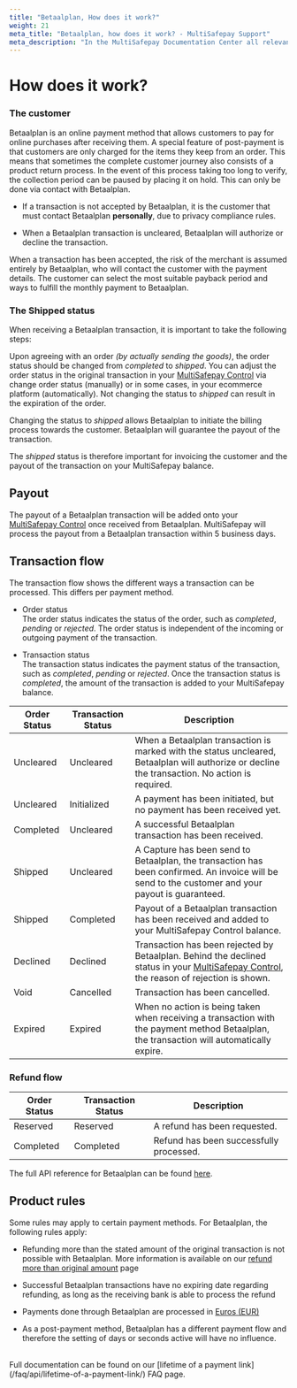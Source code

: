 ```yaml
---
title: "Betaalplan, How does it work?"
weight: 21
meta_title: "Betaalplan, how does it work? - MultiSafepay Support"
meta_description: "In the MultiSafepay Documentation Center all relevant information regarding our Plugins and API. As well as Support pages for Payment Method, Tools and General Questions. You can also find the contact details of our Support Team and Integration Team."
---
```

# How does it work?

### The customer

Betaalplan is an online payment method that allows customers to pay for online purchases after receiving them. A special feature of post-payment is that customers are only charged for the items they keep from an order. This means that sometimes the complete customer journey also consists of a product return process. In the event of this process taking too long to verify, the collection period can be paused by placing it on hold. This can only be done via contact with Betaalplan.

* If a transaction is not accepted by Betaalplan, it is the customer that must contact Betaalplan **personally**, due to privacy compliance rules.

* When a Betaalplan transaction is uncleared, Betaalplan will authorize or decline the transaction.

When a transaction has been accepted, the risk of the merchant is assumed entirely by Betaalplan, who will contact the customer with the payment details. The customer can select the most suitable payback period and ways to fulfill the monthly payment to Betaalplan.

### The Shipped status

When receiving a Betaalplan transaction, it is important to take the following steps:

Upon agreeing with an order _(by actually sending the goods)_, the order status should be changed from _completed_ to _shipped_.  You can adjust the order status in the original transaction in your [MultiSafepay Control](https://merchant.multisafepay.com) via change order status (manually) or in some cases, in your ecommerce platform (automatically). Not changing the status to _shipped_ can result in the expiration of the order.

Changing the status to _shipped_ allows Betaalplan to initiate the billing process towards the customer. Betaalplan will guarantee the payout of the transaction.

The _shipped_ status is therefore important for invoicing the customer and the payout of the transaction on your MultiSafepay balance.

## Payout
The payout of a Betaalplan transaction will be added onto your [MultiSafepay Control](https://merchant.multisafepay.com) once received from Betaalplan. MultiSafepay will process the payout from a Betaalplan transaction within 5 business days.

## Transaction flow
The transaction flow shows the different ways a transaction can be processed. This differs per payment method.

* Order status      
The order status indicates the status of the order, such as _completed_, _pending_ or _rejected_. The order status is independent of the incoming or outgoing payment of the transaction.

* Transaction status       
The transaction status indicates the payment status of the transaction, such as _completed_, _pending_ or _rejected_. Once the transaction status is _completed_, the amount of the transaction is added to your MultiSafepay balance.


| Order Status                      | Transaction Status      | Description |
|--------------------------------|-----------|-----------------------------------------------------------------------------------------|
| Uncleared   | Uncleared  | When a Betaalplan transaction is marked with the status uncleared, Betaalplan will authorize or decline the transaction. No action is required.   |
| Uncleared   | Initialized | A payment has been initiated, but no payment has been received yet.  | 
| Completed   | Uncleared  | A successful Betaalplan transaction has been received.   |
| Shipped     | Uncleared  | A Capture has been send to Betaalplan, the transaction has been confirmed. An invoice will be send to the customer and your payout is guaranteed. |
| Shipped     | Completed  | Payout of a Betaalplan transaction has been received and added to your MultiSafepay Control balance.|
| Declined    | Declined   | Transaction has been rejected by Betaalplan. Behind the declined status in your [MultiSafepay Control](https://merchant.multisafepay.com/), the reason of rejection is shown.     |
| Void        | Cancelled   | Transaction has been cancelled.  | 
| Expired     | Expired    | When no action is being taken when receiving a transaction with the payment method Betaalplan, the transaction will automatically expire. | 

### Refund flow 

| Order Status                      | Transaction Status      | Description |
|--------------------------------|-----------|-----------------------------------------------------------------------------------------|
| Reserved       | Reserved    | A refund has been requested. | 
| Completed      | Completed   | Refund has been successfully processed.  | 

The full API reference for Betaalplan can be found [here](/api/#santander-betaalplan).

## Product rules
Some rules may apply to certain payment methods. For Betaalplan, the following rules apply:

* Refunding more than the stated amount of the original transaction is not possible with Betaalplan. More information is available on our [refund more than original amount](/faq/finance/refund-more-than-original-amount/) page

* Successful Betaalplan transactions have no expiring date regarding refunding, as long as the receiving bank is able to process the refund

* Payments done through Betaalplan are processed in [Euros (EUR)](/faq/general/which-currencies-are-supported-by-multisafepay/)

* As a post-payment method, Betaalplan has a different payment flow and therefore the setting of days or seconds active will have no influence. 
 <br>        
Full documentation can be found on our [lifetime of a payment link](/faq/api/lifetime-of-a-payment-link/) FAQ page.<br>



